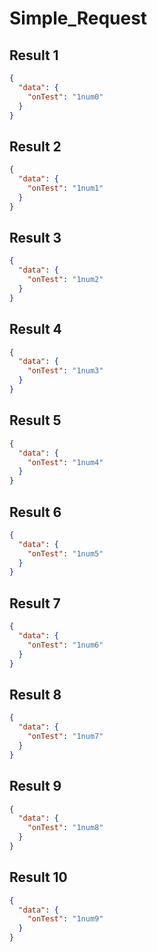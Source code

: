 # Simple_Request

## Result 1

```json
{
  "data": {
    "onTest": "1num0"
  }
}
```

## Result 2

```json
{
  "data": {
    "onTest": "1num1"
  }
}
```

## Result 3

```json
{
  "data": {
    "onTest": "1num2"
  }
}
```

## Result 4

```json
{
  "data": {
    "onTest": "1num3"
  }
}
```

## Result 5

```json
{
  "data": {
    "onTest": "1num4"
  }
}
```

## Result 6

```json
{
  "data": {
    "onTest": "1num5"
  }
}
```

## Result 7

```json
{
  "data": {
    "onTest": "1num6"
  }
}
```

## Result 8

```json
{
  "data": {
    "onTest": "1num7"
  }
}
```

## Result 9

```json
{
  "data": {
    "onTest": "1num8"
  }
}
```

## Result 10

```json
{
  "data": {
    "onTest": "1num9"
  }
}
```

